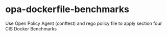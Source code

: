 # opa-dockerfile-benchmarks
Use Open Policy Agent (conftest) and rego policy file to apply section four CIS Docker Benchmarks
